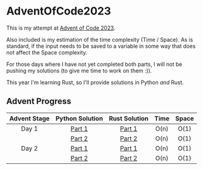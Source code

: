 # AdventOfCode2023

This is my attempt at [Advent of Code 2023](https://adventofcode.com/2023/about).

Also included is my estimation of the time complexity (Time / Space). As is standard, if the input needs to be saved
to a variable in some way that does not affect the Space complexity.

For those days where I have not yet completed both parts, I will not be pushing my solutions
(to give me time to work on them :)).

This year I'm learning Rust, so I'll provide solutions in Python *and* Rust.

## Advent Progress

| Advent Stage |                                        Python Solution                                         |                                          Rust Solution                                           | Time | Space |
|:------------:|:----------------------------------------------------------------------------------------------:|:------------------------------------------------------------------------------------------------:|:----:|:-----:|
|    Day 1     | [Part 1](https://github.com/DavidAHazra/AdventOfCode2023/blob/master/A-day-1/python/part-1.py) | [Part 1](https://github.com/DavidAHazra/AdventOfCode2023/blob/master/A-day-1/rust/src/part_1.rs) | O(n) | O(1)  |
|              | [Part 2](https://github.com/DavidAHazra/AdventOfCode2023/blob/master/A-day-1/python/part-2.py) | [Part 2](https://github.com/DavidAHazra/AdventOfCode2023/blob/master/A-day-1/rust/src/part_2.rs) | O(n) | O(1)  |
|    Day 2     | [Part 1](https://github.com/DavidAHazra/AdventOfCode2023/blob/master/B-day-2/python/part-1.py) | [Part 1](https://github.com/DavidAHazra/AdventOfCode2023/blob/master/B-day-2/rust/src/part_1.rs) | O(n) | O(1)  |
|              | [Part 2](https://github.com/DavidAHazra/AdventOfCode2023/blob/master/B-day-2/python/part-2.py) | [Part 2](https://github.com/DavidAHazra/AdventOfCode2023/blob/master/B-day-2/rust/src/part_2.rs) | O(n) | O(1)  |
